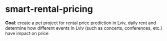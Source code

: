 # smart-rental-pricing

**Goal**: create a pet project for rental price prediction in Lviv, daily rent and determine how different events in Lviv (such as concerts, conferences, etc.) have impact on price
